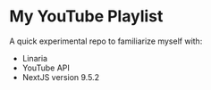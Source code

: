 # My YouTube Playlist

A quick experimental repo to familiarize myself with:

- Linaria
- YouTube API
- NextJS version 9.5.2
